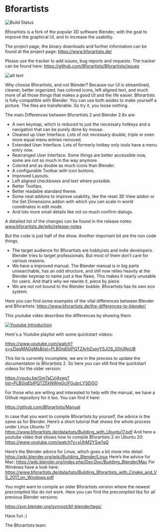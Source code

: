 # Bforartists

![Build Status](https://github.com/Bforartists/Bforartists/workflows/BUILD-RELEASE/badge.svg)

Bforartists is a fork of the popular 3D software Blender, with the goal to improve the graphical UI, and to increase the usability.

The project page, the binary downloads and further information can be found at the project page: https://www.bforartists.de/

Please use the tracker to add issues, bug reports and requests. The tracker can be found here: https://github.com/Bforartists/Bforartists/issues

![alt text](https://www.bforartists.de/wp-content/uploads/2020/04/modelingbfa2.jpg)

Why choose Bforartists, and not Blender? Because our UI  is streamlined, cleaner, better organized, has colored icons, left aligned text, and much more of all those things that makes a good UI and the life easier. Bforartists is fully compatible with Blender. You can use both asides to make yourself a picture. The files are transferable. So try it, you loose nothing.

The main Differences between Bforartists 2 and Blender 2.8x are:

- A own keymap, which is reduced to just the necessary hotkeys and a navigation that can be purely done by mouse.
- Cleaned up User Interface. Lots of not necessary double, triple or even more equal menu entries removed.
- Extended User Interface. Lots of formerly hotkey only tools have a menu entry now.
- Rearranged User Interface. Some things are better accessible now, some are not so much in the way anymore.
- Colored and as double as much icons than Blender.
- A configurable Toolbar with icon buttons.
- Improved Layouts.
- Left aligned checkboxes and text where possible.
- Better Tooltips.
- Better readable standard theme.
- Some neat addons to improve usability, like the reset 3D View addon or the Set Dimensions addon with which you can scale in world coordinates in edit mode.
- And lots more small details like not so much confirm dialogs.

A detailed list of the changes can be found in the release notes: www.bforartists.de/wiki/release-notes

But the code is just half of the show. Another important bit are the non code things.

- The target audience for Bforartists are hobbyists and indie developers. Blender tries to target professionals. But most of them don’t care for various reasons.
- We have a improved manual. The Blender manual is in big parts unsearchable, has an odd structure, and still now relies heavily at the Blender keymap to name just a few flaws. This makes it nearly  unusable for users. And that’s why we rewrite it, piece by piece.
- We are not not bound to the Blender bubble. Bforartists has its own eco system.

Here you can find some examples of the vital differences between Blender and Bforartists: https://www.bforartists.de/the-differences-to-blender/

This youtube video describes the differences by showing them.

[![Youtube Introduction](https://img.youtube.com/vi/xAJQsKRi3sY/0.jpg)](https://www.youtube.com/watch?v=xAJQsKRi3sY)

Here's a Youtube playlist with some quickstart videos:

https://www.youtube.com/watch?v=sZlqqMAGgMs&list=PLB0iqEbIPQTZArhZspyYSJOS_00jURpUB

This list is currently incomplete, we are in the process to update the documentation to Bforartists 2. So here you can still find the quickstart videos for the older version:

https://youtu.be/Gm7aCzI4xws?list=PLB0iqEbIPQTZEkNWmGcIFGubrLYSDi5O

For those who are willing and interested to help with the manual, we have a Github repository for it too. You can find it here: 

https://github.com/Bforartists/Manual

In case that you want to compile Bforartists by yourself, the advice is the same as for Blender. Here’s a short tutorial that shows the whole process under Linux Ubuntu 17 https://www.bforartists.de/data/tuts/Building_with_Ubuntu17.pdf
And here a youtube video that shows how to compile Bforartists 2 on Ubuntu 20: https://www.youtube.com/watch?v=sUhM2YSw1gQ

Here’s the Blender advice for Linux, which goes a bit more into detail: https://wiki.blender.org/wiki/Building_Blender/Linux
Here’s the advice for Mac: https://wiki.blender.org/index.php/Dev:Doc/Building_Blender/Mac
For Windows have a look here: https://www.bforartists.de/data/tuts/Building_Bforartists_with_Cmake_and_VS_2017_on_Windows.pdf

You might want to compile an older Bforartists version where the newest precompiled libs do not work. Here you can find the precompiled libs for all previous Blender versions:

https://svn.blender.org/svnroot/bf-blender/tags/

Have fun :)

The Bforartists team



